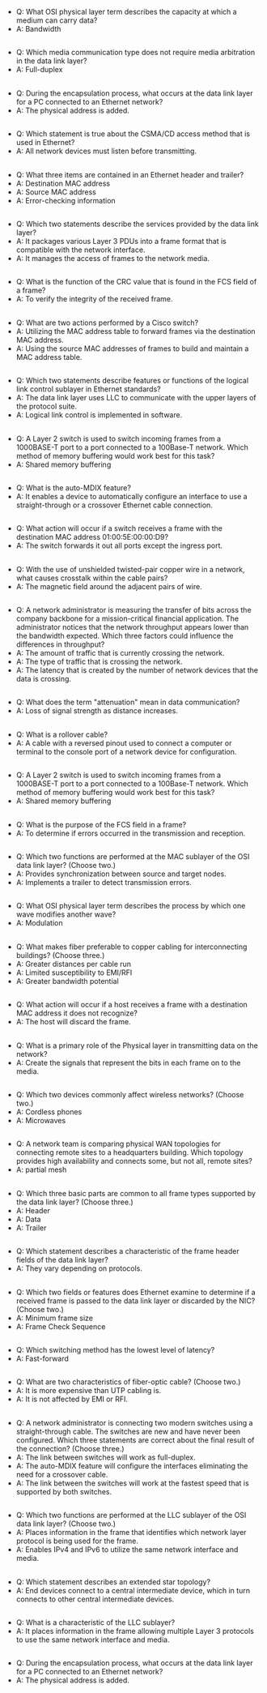 * Q: What OSI physical layer term describes the capacity at which a medium can carry data?
* A: Bandwidth
##
* Q: Which media communication type does not require media arbitration in the data link layer?
* A: Full-duplex
##
* Q: During the encapsulation process, what occurs at the data link layer for a PC connected to an Ethernet network?
* A: The physical address is added.
##
* Q: Which statement is true about the CSMA/CD access method that is used in Ethernet?
* A: All network devices must listen before transmitting.
##
* Q: What three items are contained in an Ethernet header and trailer?
* A: Destination MAC address
* A: Source MAC address
* A: Error-checking information
##
* Q: Which two statements describe the services provided by the data link layer?
* A: It packages various Layer 3 PDUs into a frame format that is compatible with the network interface.
* A: It manages the access of frames to the network media.
##
* Q: What is the function of the CRC value that is found in the FCS field of a frame?
* A: To verify the integrity of the received frame.
##
* Q: What are two actions performed by a Cisco switch?
* A: Utilizing the MAC address table to forward frames via the destination MAC address.
* A: Using the source MAC addresses of frames to build and maintain a MAC address table.
##
* Q: Which two statements describe features or functions of the logical link control sublayer in Ethernet standards?
* A: The data link layer uses LLC to communicate with the upper layers of the protocol suite.
* A: Logical link control is implemented in software.
##
* Q: A Layer 2 switch is used to switch incoming frames from a 1000BASE-T port to a port connected to a 100Base-T network. Which method of memory buffering would work best for this task?
* A: Shared memory buffering
##
* Q: What is the auto-MDIX feature?
* A: It enables a device to automatically configure an interface to use a straight-through or a crossover Ethernet cable connection.
##
* Q: What action will occur if a switch receives a frame with the destination MAC address 01:00:5E:00:00:D9?
* A: The switch forwards it out all ports except the ingress port.
##
* Q: With the use of unshielded twisted-pair copper wire in a network, what causes crosstalk within the cable pairs?
* A: The magnetic field around the adjacent pairs of wire.
##
* Q: A network administrator is measuring the transfer of bits across the company backbone for a mission-critical financial application. The administrator notices that the network throughput appears lower than the bandwidth expected. Which three factors could influence the differences in throughput?
* A: The amount of traffic that is currently crossing the network.
* A: The type of traffic that is crossing the network.
* A: The latency that is created by the number of network devices that the data is crossing.
##
* Q: What does the term "attenuation" mean in data communication?
* A: Loss of signal strength as distance increases.
##
* Q: What is a rollover cable?
* A: A cable with a reversed pinout used to connect a computer or terminal to the console port of a network device for configuration.
##
* Q: A Layer 2 switch is used to switch incoming frames from a 1000BASE-T port to a port connected to a 100Base-T network. Which method of memory buffering would work best for this task?
* A: Shared memory buffering
##
* Q: What is the purpose of the FCS field in a frame?
* A: To determine if errors occurred in the transmission and reception.
##
* Q: Which two functions are performed at the MAC sublayer of the OSI data link layer? (Choose two.)
* A: Provides synchronization between source and target nodes.
* A: Implements a trailer to detect transmission errors.
##
* Q: What OSI physical layer term describes the process by which one wave modifies another wave?
* A: Modulation
##
* Q: What makes fiber preferable to copper cabling for interconnecting buildings? (Choose three.)
* A: Greater distances per cable run
* A: Limited susceptibility to EMI/RFI
* A: Greater bandwidth potential
##
* Q: What action will occur if a host receives a frame with a destination MAC address it does not recognize?
* A: The host will discard the frame.
##
* Q: What is a primary role of the Physical layer in transmitting data on the network?
* A: Create the signals that represent the bits in each frame on to the media.
##
* Q: Which two devices commonly affect wireless networks? (Choose two.)
* A: Cordless phones
* A: Microwaves
##
* Q: A network team is comparing physical WAN topologies for connecting remote sites to a headquarters building. Which topology provides high availability and connects some, but not all, remote sites?
* A: partial mesh
##
* Q: Which three basic parts are common to all frame types supported by the data link layer? (Choose three.)
* A: Header
* A: Data
* A: Trailer
##
* Q: Which statement describes a characteristic of the frame header fields of the data link layer?
* A: They vary depending on protocols.
##
* Q: Which two fields or features does Ethernet examine to determine if a received frame is passed to the data link layer or discarded by the NIC? (Choose two.)
* A: Minimum frame size
* A: Frame Check Sequence
##
* Q: Which switching method has the lowest level of latency?
* A: Fast-forward
##
* Q: What are two characteristics of fiber-optic cable? (Choose two.)
* A: It is more expensive than UTP cabling is.
* A: It is not affected by EMI or RFI.
##
* Q: A network administrator is connecting two modern switches using a straight-through cable. The switches are new and have never been configured. Which three statements are correct about the final result of the connection? (Choose three.)
* A: The link between switches will work as full-duplex.
* A: The auto-MDIX feature will configure the interfaces eliminating the need for a crossover cable.
* A: The link between the switches will work at the fastest speed that is supported by both switches.
##
* Q: Which two functions are performed at the LLC sublayer of the OSI data link layer? (Choose two.)
* A: Places information in the frame that identifies which network layer protocol is being used for the frame.
* A: Enables IPv4 and IPv6 to utilize the same network interface and media.
##
* Q: Which statement describes an extended star topology?
* A: End devices connect to a central intermediate device, which in turn connects to other central intermediate devices.
##
* Q: What is a characteristic of the LLC sublayer?
* A: It places information in the frame allowing multiple Layer 3 protocols to use the same network interface and media.
##
* Q: During the encapsulation process, what occurs at the data link layer for a PC connected to an Ethernet network?
* A: The physical address is added.
